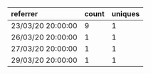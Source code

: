| referrer          | count | uniques |
| :---------------- | :---- | :------ |
| 23/03/20 20:00:00 | 9     | 1       |
| 26/03/20 20:00:00 | 1     | 1       |
| 27/03/20 20:00:00 | 1     | 1       |
| 29/03/20 20:00:00 | 1     | 1       |